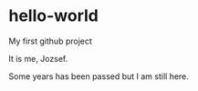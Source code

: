 # hello-world
My first github project

It is me, Jozsef.

Some years has been passed but I am still here.

